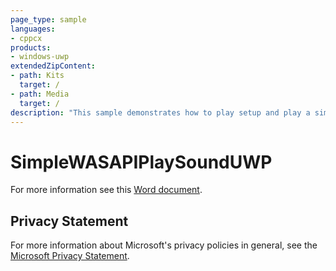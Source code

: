 ```yaml
---
page_type: sample
languages:
- cppcx
products:
- windows-uwp
extendedZipContent:
- path: Kits
  target: /
- path: Media
  target: /
description: "This sample demonstrates how to play setup and play a simple sound (sine tone) to a WASAPI render endpoint a Universal Windows Platform (UWP) app."
---
```


# SimpleWASAPIPlaySoundUWP

For more information see this [Word document](https://github.com/microsoft/Xbox-ATG-Samples/blob/master/UWPSamples/Audio/SimpleWASAPIPlaySoundUWP/Readme.docx).

## Privacy Statement

For more information about Microsoft's privacy policies in general, see the [Microsoft Privacy Statement](https://privacy.microsoft.com/en-us/privacystatement/).
